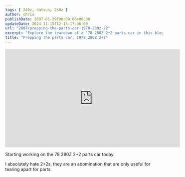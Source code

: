 ```yaml
---
tags: [ 240z, datsun, 280z ]
author: chris
publishDate: 2007-01-29T00:00:00+00:00
updateDate: 2024-11-15T12:15:17-06:00
url: "2007/prepping-the-parts-car-1978-280z-22"
excerpt: "Explore the teardown of a '78 280Z 2+2 parts car in this blog post, showcasing its utility despite personal dislike for the model."
title: "Prepping the parts car, 1978 280Z 2+2"
---
```


<iframe width="560" height="315" src="https://www.youtube.com/embed/qk2g8DB8lDo?si=4mK2OhY0Nnla5i2F" title="YouTube video player" frameborder="0" allow="accelerometer; autoplay; clipboard-write; encrypted-media; gyroscope; picture-in-picture; web-share" referrerpolicy="strict-origin-when-cross-origin" allowfullscreen></iframe>

Starting working on the 78 280Z 2+2 parts car today.

I absolutely hate 2+2s, they are an abomination that are only useful for tearing apart for parts.
